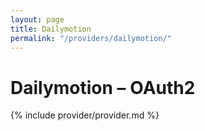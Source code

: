 ```yaml
---
layout: page
title: Dailymotion
permalink: "/providers/dailymotion/"
---
```

# Dailymotion – OAuth2

{% include provider/provider.md %}
